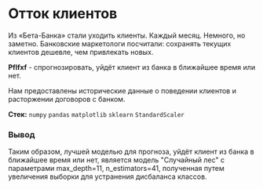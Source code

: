 # Отток клиентов

Из «Бета-Банка» стали уходить клиенты. Каждый месяц. Немного, но заметно. Банковские маркетологи посчитали: сохранять текущих клиентов дешевле, чем привлекать новых.

**Pflfxf** -  спрогнозировать, уйдёт клиент из банка в ближайшее время или нет. 

Нам предоставлены исторические данные о поведении клиентов и расторжении договоров с банком.

**Стек:** `numpy` `pandas` `matplotlib` `sklearn` `StandardScaler`

### Вывод

Таким образом, лучшей моделью для прогноза, уйдёт клиент из банка в ближайшее время или нет, является модель "Случайный лес" с параметрами max_depth=11, n_estimators=41, полученная путем увеличения выборки для устранения дисбаланса классов.
